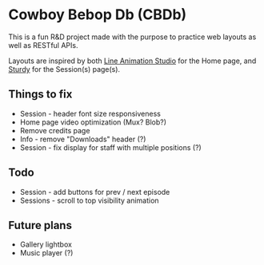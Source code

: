 # Cowboy Bebop Db (CBDb)

This is a fun R&D project made with the purpose to practice web layouts as well as RESTful APIs.

Layouts are inspired by both [Line Animation Studio](https://thelinestudio.com/work/cowboy-bebop) for the Home page, and [Sturdy](https://sturdy.co/) for the Session(s) page(s).

## Things to fix

- Session - header font size responsiveness
- Home page video optimization (Mux? Blob?)
- Remove credits page
- Info - remove "Downloads" header (?)
- Session - fix display for staff with multiple positions (?)

## Todo

- Session - add buttons for prev / next episode
- Sessions - scroll to top visibility animation

## Future plans

- Gallery lightbox
- Music player (?)
